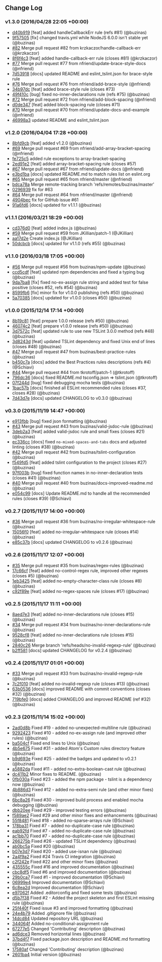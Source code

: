 ## Change Log

### v1.3.0 (2016/04/28 22:05 +00:00)
- [d40b919](https://github.com/buzinas/tslint-eslint-rules/commit/d40b9190434491acd919f27e70f518eb1464d93b) [feat] added handleCallbackErr rule (refs #81) (@buzinas)
- [9f57505](https://github.com/buzinas/tslint-eslint-rules/commit/9f5750567da35d43388280bfe4f1c3ef5270f0af) [fix] changed travis.yml while NodeJS 6.0.0 isn't stable yet (@buzinas)
- [#82](https://github.com/buzinas/tslint-eslint-rules/pull/82) Merge pull request #82 from krzkaczor/handle-callback-err (@krzkaczor)
- [8f6f4c3](https://github.com/buzinas/tslint-eslint-rules/commit/8f6f4c3bf147647ed66de5bf5baf37e96e7886f7) [feat] added handle-callback-err rule (closes #81) (@krzkaczor)
- [#77](https://github.com/buzinas/tslint-eslint-rules/pull/77) Merge pull request #77 from nfriend/update-brace-style-docs (@nfriend)
- [7d53918](https://github.com/buzinas/tslint-eslint-rules/commit/7d53918ca3e4b270d98bc2b35b79d5d522fcc98d) [docs] updated README and eslint_tslint.json for brace-style rule
- [#76](https://github.com/buzinas/tslint-eslint-rules/pull/76) Merge pull request #76 from nfriend/add-brace-style (@nfriend)
- [34b97dc](https://github.com/buzinas/tslint-eslint-rules/commit/34b97dc92f6fa9ff0d5115b8493322e0c90811ab) [feat] added brace-style rule (closes #73)
- [49f410c](https://github.com/buzinas/tslint-eslint-rules/commit/49f410caefe92a34c81aba425712758a4ac723af) [bug] fixed no-inner-declarations rule (refs #75) (@buzinas)
- [#72](https://github.com/buzinas/tslint-eslint-rules/pull/72) Merge pull request #72 from nfriend/add-block-spacing (@nfriend)
- [d0de347](https://github.com/buzinas/tslint-eslint-rules/commit/d0de34796ac0953113f52eee32c74101efb2fb12) [feat] added block-spacing rule (closes #71)
- [#70](https://github.com/buzinas/tslint-eslint-rules/pull/70) Merge pull request #70 from nfriend/update-docs-and-example (@nfriend)
- [46998a3](https://github.com/buzinas/tslint-eslint-rules/commit/46998a3bbed4597279c8ef18737ec7fe74fc770a) updated README and eslint_tslint.json

### v1.2.0 (2016/04/04 17:28 +00:00)
- [8bfd9cb](https://github.com/buzinas/tslint-eslint-rules/commit/8bfd9cb217596a12bd015840c427e59deae94975) [feat] added v1.2.0 (@buzinas)
- [#69](https://github.com/buzinas/tslint-eslint-rules/pull/69) Merge pull request #69 from nfriend/add-array-bracket-spacing (@nfriend)
- [fe725c5](https://github.com/buzinas/tslint-eslint-rules/commit/fe725c5621474c434c4fcd424e97b22bacd8df2f) added rule exceptions to array-bracket-spacing
- [2ed91e2](https://github.com/buzinas/tslint-eslint-rules/commit/2ed91e2d6c3691ada63ae855bdfb73d4315174de) [feat] added array-bracket-spacing rule (closes #57)
- [#67](https://github.com/buzinas/tslint-eslint-rules/pull/67) Merge pull request #67 from nfriend/update-docs (@nfriend)
- [e3bd1ba](https://github.com/buzinas/tslint-eslint-rules/commit/e3bd1ba978878f71eaa801ce38857b4c9bf7e4bd) [docs] updated README.md to match rules list on eslint.org
- [#65](https://github.com/buzinas/tslint-eslint-rules/pull/65) Merge pull request #65 from nfriend/master (@nfriend)
- [bdca78a](https://github.com/buzinas/tslint-eslint-rules/commit/bdca78ae91cca963e9b93c3bdcb18e661378f55a) Merge remote-tracking branch 'refs/remotes/buzinas/master'
- [0296939](https://github.com/buzinas/tslint-eslint-rules/commit/0296939042e9fff33d54a7ced74831252e588d10) fix for #63
- [#64](https://github.com/buzinas/tslint-eslint-rules/pull/64) Merge pull request #64 from nfriend/master (@nfriend)
- [4904bec](https://github.com/buzinas/tslint-eslint-rules/commit/4904bec6846d96275901d2570a314f4441f937fe) fix for GitHub issue #61
- [91a6fd6](https://github.com/buzinas/tslint-eslint-rules/commit/91a6fd612e6e1fb26d5e43a23ae896c19d4bcc1b) [docs] updated for v1.1.1 (@buzinas)

### v1.1.1 (2016/03/21 18:29 +00:00)
- [cd376d0](https://github.com/buzinas/tslint-eslint-rules/commit/cd376d0877aaec62acc7a4dd4d17e66d0807c3a4) [feat] added index.js (@buzinas)
- [#59](https://github.com/buzinas/tslint-eslint-rules/pull/59) Merge pull request #59 from JKillian/patch-1 (@JKillian)
- [aa17d2e](https://github.com/buzinas/tslint-eslint-rules/commit/aa17d2e83a08a84b8635c9d205d77cf295a66492) Create index.js (@JKillian)
- [50dcbcb](https://github.com/buzinas/tslint-eslint-rules/commit/50dcbcb7cd02849055301a6fef3d2f6d3debf829) [docs] updated for v1.1.0 (refs #55) (@buzinas)

### v1.1.0 (2016/03/18 17:05 +00:00)
- [#56](https://github.com/buzinas/tslint-eslint-rules/pull/56) Merge pull request #56 from buzinas/npm-update (@buzinas)
- [ccd5cdf](https://github.com/buzinas/tslint-eslint-rules/commit/ccd5cdfe5e0ac30ee09add8c5828cf7aefc90f6e) [feat] updated npm dependencies and fixed a typing bug (@buzinas)
- [9da7ba8](https://github.com/buzinas/tslint-eslint-rules/commit/9da7ba8a45d172c5f5c04733da210a2b0a59d272) [fix] fixed no-ex-assign rule string and added test for false positive (closes #52, refs #54) (@buzinas)
- [8599fb6](https://github.com/buzinas/tslint-eslint-rules/commit/8599fb6d6abc9a10eb6afea259d162ff11cd956a) [fix] minor fix for v1.0.0 publishing (refs #50) (@buzinas)
- [5a70385](https://github.com/buzinas/tslint-eslint-rules/commit/5a703851e5633843f539339d882d4f56785bf3ad) [docs] updated for v1.0.0 (closes #50) (@buzinas)

### v1.0.0 (2015/12/14 17:14 +00:00)
- [8b19c81](https://github.com/buzinas/tslint-eslint-rules/commit/8b19c81bfbb06f0ad1f1787655fbebf2da4ed863) [feat] prepare 1.0.0 release (refs #50) (@buzinas)
- [46074c2](https://github.com/buzinas/tslint-eslint-rules/commit/46074c2bad89f3017a59e7ce3f49933d27608c4c) [feat] prepare v1.0.0 release (refs #50) (@buzinas)
- [3d7572c](https://github.com/buzinas/tslint-eslint-rules/commit/3d7572c6852da6b042502f72772acfd984c0fcda) [feat] updated rule to use new TSLint 3.0.0 method (refs #48) (@buzinas)
- [3d8243d](https://github.com/buzinas/tslint-eslint-rules/commit/3d8243dd64783728eb52797db4fd9f641cbf2d05) [feat] updated TSLint dependency and fixed Unix end of lines (closes #48) (@buzinas)
- [#47](https://github.com/buzinas/tslint-eslint-rules/pull/47) Merge pull request #47 from buzinas/best-practice-rules (@buzinas)
- [b450c7a](https://github.com/buzinas/tslint-eslint-rules/commit/b450c7accd339cbab9a2111956d920b521a19387) [docs] added the Best Practices rules descriptions (refs #4) (@Schiavi)
- [#44](https://github.com/buzinas/tslint-eslint-rules/pull/44) Merge pull request #44 from tkrotoff/patch-1 (@tkrotoff)
- [796dc36](https://github.com/buzinas/tslint-eslint-rules/commit/796dc3667a72e0c78285d4517743fdf44cb49857) [docs] fixed README.md tsconfig.json => tslint.json (@tkrotoff)
- [07f244d](https://github.com/buzinas/tslint-eslint-rules/commit/07f244db69d4796d21bd5e6befafe32527c8f1da) [bug] fixed debugging mocha tests (@buzinas)
- [1bac57b](https://github.com/buzinas/tslint-eslint-rules/commit/1bac57bf938f4f6785ca7f4dfe907e0114d23067) [docs] finished all ESLint recommended rules (closes #37, closes #28) (@buzinas)
- [7d43d7e](https://github.com/buzinas/tslint-eslint-rules/commit/7d43d7e807fa7fc72314c4e206143ea56cebd949) [docs] updated CHANGELOG to v0.3.0 (@buzinas)

### v0.3.0 (2015/11/19 14:47 +00:00)
- [e913fbb](https://github.com/buzinas/tslint-eslint-rules/commit/e913fbbe9bd6b8977d2e13748a1a04c23a59f4aa) [bug] fixed json formatting (@buzinas)
- [#43](https://github.com/buzinas/tslint-eslint-rules/pull/43) Merge pull request #43 from buzinas/valid-jsdoc-rule (@buzinas)
- [3deb2a3](https://github.com/buzinas/tslint-eslint-rules/commit/3deb2a35789142ca58741c134b158d7ff66b4a20) [feat] added valid-jsdoc rule and small fixes (closes #21) (@buzinas)
- [ec336cc](https://github.com/buzinas/tslint-eslint-rules/commit/ec336cc472c52cb92a62d36514f197113d413c69) [docs] fixed `no-mixed-spaces-and-tabs` docs and adjusted linting (closes #38) (@buzinas)
- [#42](https://github.com/buzinas/tslint-eslint-rules/pull/42) Merge pull request #42 from buzinas/tslint-configuration (@buzinas)
- [f549fd5](https://github.com/buzinas/tslint-eslint-rules/commit/f549fd5af1923c89712161cdd9486834ff1af4f7) [feat] added tslint configuration to the project (closes #27) (@buzinas)
- [97f003b](https://github.com/buzinas/tslint-eslint-rules/commit/97f003b8d63d6457875be726c46949047fc1cf5c) [bug] fixed function names in no-inner-declaration tests (closes #41) (@buzinas)
- [#40](https://github.com/buzinas/tslint-eslint-rules/pull/40) Merge pull request #40 from buzinas/docs-improved-readme.md (@buzinas)
- [e054c99](https://github.com/buzinas/tslint-eslint-rules/commit/e054c990541c44a9b247e44f9be8bd527f6fa603) [docs] Update README.md to handle all the recommended rules (closes #39) (@Schiavi)

### v0.2.7 (2015/11/17 14:00 +00:00)
- [#36](https://github.com/buzinas/tslint-eslint-rules/pull/36) Merge pull request #36 from buzinas/no-irregular-whitespace-rule (@buzinas)
- [15056f0](https://github.com/buzinas/tslint-eslint-rules/commit/15056f0722bee86c4fad44156622af4473261c47) [feat] added no-irregular-whitespace rule (closes #14) (@buzinas)
- [e85c37b](https://github.com/buzinas/tslint-eslint-rules/commit/e85c37b6922df692dff1137edad9987acce7b3a0) [docs] updated CHANGELOG to v0.2.6 (@buzinas)

### v0.2.6 (2015/11/17 12:07 +00:00)
- [#35](https://github.com/buzinas/tslint-eslint-rules/pull/35) Merge pull request #35 from buzinas/regex-rules (@buzinas)
- [17c66cf](https://github.com/buzinas/tslint-eslint-rules/commit/17c66cf8bf0590d1a138326ef54c0c10a8cbd71d) [feat] added no-control-regex rule, improved other regexes (closes #5) (@buzinas)
- [1eb3425](https://github.com/buzinas/tslint-eslint-rules/commit/1eb34253bc16ceb05c061fa5de0dd5d2d8f9054b) [feat] added no-empty-character-class rule (closes #8) (@buzinas)
- [c92f89e](https://github.com/buzinas/tslint-eslint-rules/commit/c92f89e31a10eb97660fd2310ec6718fcab3b3b4) [feat] added no-regex-spaces rule (closes #17) (@buzinas)

### v0.2.5 (2015/11/17 11:11 +00:00)
- [8aed7e3](https://github.com/buzinas/tslint-eslint-rules/commit/8aed7e39d0490a1af1272e1733d5a8ba4cdc2a2e) [feat] added no-inner-declarations rule (closes #15) (@buzinas)
- [#34](https://github.com/buzinas/tslint-eslint-rules/pull/34) Merge pull request #34 from buzinas/no-inner-declarations-rule (@buzinas)
- [9528cf8](https://github.com/buzinas/tslint-eslint-rules/commit/9528cf8979dd1a4fa0bc8d3cd870ce4ce0b8a0c9) [feat] added no-inner-declarations rule (closes #15) (@buzinas)
- [2840c26](https://github.com/buzinas/tslint-eslint-rules/commit/2840c26da237d194e3636e37828c94a759585179) Merge branch 'refs/heads/no-invalid-regexp-rule' (@buzinas)
- [b2ff581](https://github.com/buzinas/tslint-eslint-rules/commit/b2ff581f29eb1edd53ca1daa961c2ccc4694b8c8) [docs] updated CHANGELOG for v0.2.4 (@buzinas)

### v0.2.4 (2015/11/17 01:01 +00:00)
- [#33](https://github.com/buzinas/tslint-eslint-rules/pull/33) Merge pull request #33 from buzinas/no-invalid-regexp-rule (@buzinas)
- [7c2f010](https://github.com/buzinas/tslint-eslint-rules/commit/7c2f0104696f85b03ead14f771406c4845cec819) [feat] added no-invalid-regexp rule (closes #13) (@buzinas)
- [63b0536](https://github.com/buzinas/tslint-eslint-rules/commit/63b053653c2234b531ee233185fdb07d3bd04545) [docs] improved README with commit conventions (closes #32) (@buzinas)
- [719bfe0](https://github.com/buzinas/tslint-eslint-rules/commit/719bfe091c6608ec284d7a3e3b9ec21d2a47a5ad) [docs] added CHANGELOG and improved README (ref #32) (@buzinas)

### v0.2.3 (2015/11/14 15:02 +00:00)
- [2ad0d8b](https://github.com/buzinas/tslint-eslint-rules/commit/2ad0d8b0c464d23ed4d2a0735368341df0def496) Fixed #19 - added no-unexpected-multiline rule (@buzinas)
- [9292423](https://github.com/buzinas/tslint-eslint-rules/commit/9292423a033abb75ddcd5ade48f5026861273e05) Fixed #10 - added no-ex-assign rule (and improved other rules) (@buzinas)
- [ba504cf](https://github.com/buzinas/tslint-eslint-rules/commit/ba504cfd3967c191d99121fe7e84b17631fc546a) Fixed end lines to Unix (@buzinas)
- [4b5e675](https://github.com/buzinas/tslint-eslint-rules/commit/4b5e67542b6b2487f10a528275c5cda36b64f271) Fixed #31 - added Atom's Custom rules directory feature (@buzinas)
- [b9d693e](https://github.com/buzinas/tslint-eslint-rules/commit/b9d693eb558a499562119460f62ef9fee402f400) Fixed #25 - added the badges and updated to v0.2.1 (@buzinas)
- [a5882da](https://github.com/buzinas/tslint-eslint-rules/commit/a5882daf7221aa7c0b6032ed67830f2762704c86) Fixed #11 - added no-extra-boolean-cast rule (@buzinas)
- [dc411b2](https://github.com/buzinas/tslint-eslint-rules/commit/dc411b26fa57f7f7f08691b95a99540e0c108093) Minor fixes to README. (@buzinas)
- [0fb030a](https://github.com/buzinas/tslint-eslint-rules/commit/0fb030a98fc47af7cb51843336c5c27e9c661ec5) Fixed #23 - added the npm package - tslint is a dependency now (@buzinas)
- [4b886d3](https://github.com/buzinas/tslint-eslint-rules/commit/4b886d340890f5aaf035cee18b8993de67a234ee) Fixed #12 - added no-extra-semi rule (and other minor fixes) (@buzinas)
- [6bc8a26](https://github.com/buzinas/tslint-eslint-rules/commit/6bc8a26353ed6ca80877c8626c989b1d24a66f4f) Fixed #30 - improved build process and enabled mocha debugging (@buzinas)
- [dbb20ee](https://github.com/buzinas/tslint-eslint-rules/commit/dbb20eea333e514eaad2d54e2e476698babd0bb4) Fixed #29 - improved testing errors (@buzinas)
- [f589ae2](https://github.com/buzinas/tslint-eslint-rules/commit/f589ae2f2cf862815bf26804eebb8aa988924111) Fixed #29 and other minor fixes and enhancements (@buzinas)
- [55f8481](https://github.com/buzinas/tslint-eslint-rules/commit/55f84818d7c2d031699fbd1f98ee97e33a755cb7) Fixed #18 - added no-sparse-arrays rule (@Schiavi)
- [178ba31](https://github.com/buzinas/tslint-eslint-rules/commit/178ba31a417f5ecf3ac23c10342d65230b5a1bc7) Fixed #7 - added no-duplicate-case rule (@buzinas)
- [eab92fd](https://github.com/buzinas/tslint-eslint-rules/commit/eab92fddec2428d4e30f80ed6ac53b090f1caa0a) Fixed #7 - added no-duplicate-case rule (@buzinas)
- [ac1bb70](https://github.com/buzinas/tslint-eslint-rules/commit/ac1bb700f4f04639cdef40996b2c0c6d42231a23) Fixed #7 - added no-duplicate-case rule (@buzinas)
- [266275b](https://github.com/buzinas/tslint-eslint-rules/commit/266275bf0ba05291559b5d518150ac143007ae8f) Fixed #26 - updated TSLint dependency (@buzinas)
- [ab0bc5a](https://github.com/buzinas/tslint-eslint-rules/commit/ab0bc5a572c32f82fbeaf2c6eed7c995d5fd8d74) Fixed #20 (@buzinas)
- [b07e3d7](https://github.com/buzinas/tslint-eslint-rules/commit/b07e3d757b6c15058e5110a39229fd617440064d) Fixed #20 - added use-isnan rule (@buzinas)
- [2a4f9a2](https://github.com/buzinas/tslint-eslint-rules/commit/2a4f9a2c8c1cc024be51775d9be20444f947edb5) Fixed #24 Travis CI integration (@buzinas)
- [c2f242e](https://github.com/buzinas/tslint-eslint-rules/commit/c2f242ead01b7467a239398964d7f7543f395200) Fixed #22 and other minor fixes (@buzinas)
- [435555c](https://github.com/buzinas/tslint-eslint-rules/commit/435555ce2f7e70dcabc6ac87616b72d6af17d70b) Fixed #16 and improved documentation (@buzinas)
- [cbc8df5](https://github.com/buzinas/tslint-eslint-rules/commit/cbc8df5a601fb25896ec0f2785c854ae94d5f4a9) Fixed #6 and improved documentation (@buzinas)
- [29b0ca7](https://github.com/buzinas/tslint-eslint-rules/commit/29b0ca785a308b89eceefae24c15dc8fcf6e6d6a) Fixed #1 - improved documentation (@Schiavi)
- [06999e4](https://github.com/buzinas/tslint-eslint-rules/commit/06999e444ec10710efae790ce96bd6685a0295e3) Improved documentation (@Schiavi)
- [6c8ea2d](https://github.com/buzinas/tslint-eslint-rules/commit/6c8ea2d90e960dfb5c3fcf79dc3ce99540799e0b) Improved documentation (@Schiavi)
- [e97062f](https://github.com/buzinas/tslint-eslint-rules/commit/e97062f60dd2d9d5921c4108a7d699b6b5e74c64) Added .editorconfig and fixed some tests (@buzinas)
- [d5b7f38](https://github.com/buzinas/tslint-eslint-rules/commit/d5b7f38a82abb86bd7503b20dc47b06b07c59211) Fixed #2 - Added the project skeleton and first ESLint missing rule (@buzinas)
- [25f440f](https://github.com/buzinas/tslint-eslint-rules/commit/25f440fb6d4e646c4a2106766cb87d02f5eea3f8) Fixed issue #3 and improved formatting (@buzinas)
- [24e4b79](https://github.com/buzinas/tslint-eslint-rules/commit/24e4b79b2c326b2aa3d1321e5c2d0407e71a4b51) Added .gitignore file (@buzinas)
- [14dcd84](https://github.com/buzinas/tslint-eslint-rules/commit/14dcd8425c4853c97433cbecc4c1d2d8f59b11ee) Updated repository URL (@buzinas)
- [344064f](https://github.com/buzinas/tslint-eslint-rules/commit/344064f97e5a8bcc861181bd77ede2ad2741d526) Added no-conditional-assignment rule
- [67277e5](https://github.com/buzinas/tslint-eslint-rules/commit/67277e5a6990ba2429c7c26b8e62a2dead7daa26) Changed 'Contributing' description (@buzinas)
- [ad6dce3](https://github.com/buzinas/tslint-eslint-rules/commit/ad6dce3dd094c242dde94687204f240aa9b379e3) Removed horizontal lines (@buzinas)
- [37bd4f7](https://github.com/buzinas/tslint-eslint-rules/commit/37bd4f7d028cad05e9c53138d4be56f8fda632b1) Fixed package.json description and README.md formatting (@buzinas)
- [17580af](https://github.com/buzinas/tslint-eslint-rules/commit/17580af112cd34647b27eab6a45f00b8585da8f9) Changed 'Contributing' description (@buzinas)
- [2601ba4](https://github.com/buzinas/tslint-eslint-rules/commit/2601ba448c8e8d639539dc461d8b2dc43bb908fa) Initial version (@buzinas)